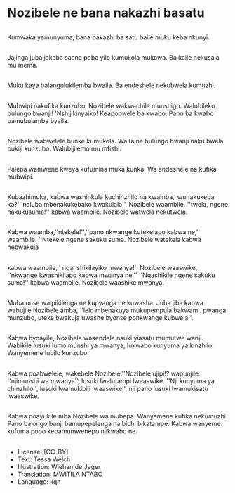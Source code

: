 # Nozibele ne bana nakazhi basatu

##
Kumwaka yamunyuma, bana bakazhi ba satu baile muku keba nkunyi.

##
Jajinga juba jakaba saana poba yile kumukola mukowa. Ba kaile nekusala mu mema.

##
Muku kaya balangulukilemba bwaila. Ba endeshele nekubwela kumuzhi.

##
Mubwipi nakufika kunzubo, Nozibele wakwachile munshigo. Walubileko bulungo bwanji! 'Nshijikinyaiko! Keapopwele ba kwabo. Pano ba kwabo bamubulamba byaila.

##
Nozibele wabwelele bunke kumukola. Wa taine bulungo bwanji naku bwela bukiji kunzubo. Walubijilemo mu mfishi.

##
Palepa wamwene kweya kufumina muka kunka. Wa endeshele na kufika mubwipi.

##
Kubazhimuka, kabwa washinkula kuchinzhilo na kwamba,' wunakukeba ka?'' naluba mbenakukebako kwakulala'', Nozibele waambile. ''twela, ngene nakukusuma!'' kabwa waambile. Nozibele watwela nekutwela.

##
 Kabwa waamba,''ntekele!'',''pano nkwange kutekelapo kabwa ne,'' waambile. ''Ntekele ngene sakuku suma. Nozibele watekela kabwa nebwakuja

##
 kabwa waambile,'' nganshikilayiko mwanya!'' Nozibele waaswike, ''nkwange kwashikilapo kabwa mwanya ne.'' ''Ngashikile ngene sakuku suma!'' kabwa waambile. Nozibele waashike mwanya.

##
Moba onse waipikilenga ne kupyanga ne kuwasha. Juba jiba kabwa wabujile Nozibele amba, ''lelo mbenakuya mukupempula bakwami. pwanga munzubo, uteke bwakuja uwashe byonse ponkwange kubwela''.

##
Kabwa byoayile, Nozibele wasendele nsuki yiasatu mumutwe wanji. Wabikile lusuki lumo munshi ya mwanya, lukwabo kunyuma ya kinzhilo. Wanyemene lubilo kunzubo.

##
Kabwa poabwelele, wakebele Nozibele.''Nozibele ujipi!? wapunjile. ''njimunshi wa mwanya'', lusuki lwalutampi lwaaswike. ''Nji kunyuma ya chinzhilo'', lusuki lwamukibiji lwaaswike'', nji pano lusuki lwamukisatu lwaaswike.

##
Kabwa poayukile mba Nozibele wa mubepa. Wanyemene kufika nekumuzhi. Pano balongo banji bamupepelenga na bichi bikatampe. Kabwa wanyeme kufuma popo kebamumwenepo njikwabo ne.

##
* License: [CC-BY]
* Text: Tessa Welch
* Illustration: Wiehan de Jager
* Translation: MWITILA NTABO
* Language: kqn
